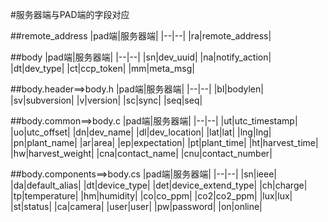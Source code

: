 #服务器端与PAD端的字段对应

##remote\_address
|pad端|服务器端|
|--|--|
|ra|remote_address|


##body
|pad端|服务器端|
|--|--|
|sn|dev_uuid|
|na|notify_action|
|dt|dev_type|
|ct|ccp_token|
|mm|meta_msg|

##body.header==>body.h
|pad端|服务器端|
|--|--|
|bl|bodylen|
|sv|subversion|
|v|version|
|sc|sync|
|seq|seq|

##body.common==>body.c
|pad端|服务器端|
|--|--|
|ut|utc_timestamp|
|uo|utc_offset|
|dn|dev_name|
|dl|dev_location|
|lat|lat|
|lng|lng|
|pn|plant_name|
|ar|area|
|ep|expectation|
|pt|plant_time|
|ht|harvest_time|
|hw|harvest_weight|
|cna|contact_name|
|cnu|contact_number|


##body.components==>body.cs
|pad端|服务器端|
|--|--|
|sn|ieee|
|da|default_alias|
|dt|device_type|
|det|device_extend_type|
|ch|charge|
|tp|temperature|
|hm|humidity|
|co|co_ppm|
|co2|co2_ppm|
|lux|lux|
|st|status|
|ca|camera|
|user|user|
|pw|password|
|on|online|
